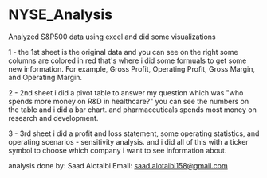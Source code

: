 # NYSE_Analysis
Analyzed S&amp;P500 data using excel and did some visualizations 


1 - the 1st sheet is the original data and you can see on the right some columns are colored in red that's where i did some formuals to get some new information.
For example, Gross Profit, Operating Profit, Gross Margin, and Operating Margin. 

2 - 2nd sheet i did a pivot table to answer my question which was "who spends more money on R&D in healthcare?" you can see the numbers on the table and i did 
a bar chart. and pharmaceuticals spends most money on research and development. 

3 - 3rd sheet i did a profit and loss statement, some operating statistics, and operating scenarios - sensitivity analysis.
and i did all of this with a ticker symbol to choose which company i want to see information about.

analysis done by: Saad Alotaibi
Email: saad.alotaibi158@gmail.com
